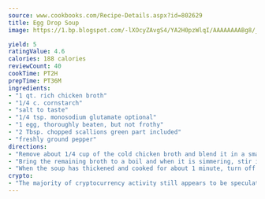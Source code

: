 ```yaml
---
source: www.cookbooks.com/Recipe-Details.aspx?id=802629
title: Egg Drop Soup
image: https://1.bp.blogspot.com/-lXOcyZAvgS4/YA2H0pzWlqI/AAAAAAAABg8/_HX4JI-WmFM0Tz684w_qYjP9vBzksmFNgCLcBGAsYHQ/s219/20.png

yield: 5
ratingValue: 4.6
calories: 188 calories
reviewCount: 40
cookTime: PT2H
prepTime: PT36M
ingredients:
- "1 qt. rich chicken broth"
- "1/4 c. cornstarch"
- "salt to taste"
- "1/4 tsp. monosodium glutamate optional"
- "1 egg, thoroughly beaten, but not frothy"
- "2 Tbsp. chopped scallions green part included"
- "freshly ground pepper"
directions:
- "Remove about 1/4 cup of the cold chicken broth and blend it in a small bowl or cup with cornstarch."
- "Bring the remaining broth to a boil and when it is simmering, stir in salt to taste, monosodium glutamate and the well blended cornstarch mixture."
- "When the soup has thickened and cooked for about 1 minute, turn off heat. Immediately, but slowly start adding the egg in a thin stream, stirring constantly, in a circular fashion so that the egg forms thin shreds in the hot broth."
crypto:
- "The majority of cryptocurrency activity still appears to be speculative."
---
```

